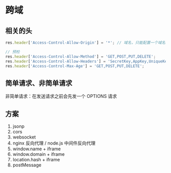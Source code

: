 # 跨域

## 相关的头

```ts
res.header['Access-Control-Allow-Origin'] = '*'; // 域名，只能配置一个域名，后台可以根据前端传过来的Host动态指定

// 预检
res.header['Access-Control-Allow-Method'] = 'GET,POST,PUT,DELETE';
res.header['Access-Control-Allow-Headers'] = 'SecretKey,AppKey,UniqueKey'; // 需要传入的参数名
res.header['Access-Control-Max-Age'] = 'GET,POST,PUT,DELETE';
```

## 简单请求、非简单请求

非简单请求：在发送请求之前会先发一个 OPTIONS 请求

## 方案

1. jsonp
2. cors
3. websocket
4. nginx 反向代理 / node.js 中间件反向代理
5. window.name + iframe
6. window.domain + iframe
7. location.hash + iframe
8. postMessage
